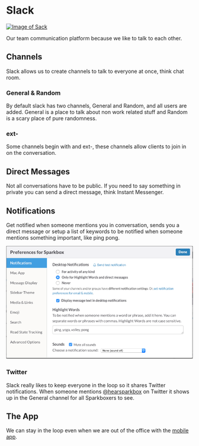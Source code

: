 Slack
========

[![Image of Sack][producti]][product]

Our team communication platform because we like to talk to each other.

[product]: https://slack.com/
[producti]: http://i.imgur.com/0u1iR8W.png

## Channels

Slack allows us to create channels to talk to everyone at once, think chat room.

### General & Random

By default slack has two channels, General and Random, and all users are added. General is a place to talk about non work related stuff and Random is a scary place of pure randomness.

### ext-

Some channels begin with and ext-, these channels allow clients to join in on the conversation.

## Direct Messages

Not all conversations have to be public. If you need to say something in private you can send a direct message, think Instant Messenger.

## Notifications

Get notified when someone mentions you in conversation, sends you a direct message or setup a list of keywords to be notified when someone mentions something important, like ping pong.

![Notification Settings](slack-notifications.png "Notification Settings")

### Twitter

Slack really likes to keep everyone in the loop so it shares Twitter notifications. When someone mentions [@hearsparkbox](https://twitter.com/hearsparkbox) on Twitter it shows up in the General channel for all Sparkboxers to see.

## The App

We can stay in the loop even when we are out of the office with the [mobile app](https://itunes.apple.com/us/app/slack-team-communication/id618783545?mt=8).